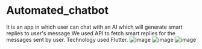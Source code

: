 # Automated_chatbot

It is an app in which user can chat with an AI which will generate smart replies to user's message.We used API to fetch smart replies for the messages sent by user.
Technology used Flutter.
![image](https://user-images.githubusercontent.com/95070431/179042739-1203a36b-a4c5-49d1-bceb-0c4785243939.png)
![image](https://user-images.githubusercontent.com/95070431/179042832-5443cc42-72b5-4120-af59-850b53a2e025.png)
![image](https://user-images.githubusercontent.com/95070431/179042982-b68605e0-7a64-44ba-b1be-3dce042538c7.png)
